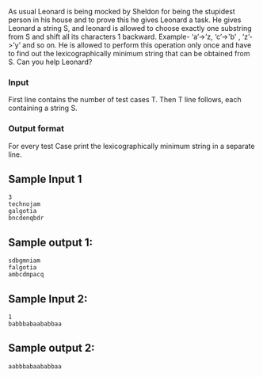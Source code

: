 
As usual Leonard is being mocked by Sheldon for being the stupidest person in his house and to prove this he gives Leonard a task. He gives Leonard a string S, and leonard is  allowed to choose exactly one substring from S and shift all its characters 1 backward. Example- ‘a’->’z, ‘c’->'b' , ‘z’->’y’ and so on. He is allowed to perform this operation only once and have to find out the lexicographically minimum string that can be obtained from S. Can you help Leonard?

### Input
First line contains the number of test cases T. Then T line follows, each containing a string S.
### Output format
For every test Case print the lexicographically minimum string in a separate line.

## Sample Input 1
```
3
technojam
galgotia
bncdenqbdr
```

## Sample output 1:
```
sdbgmniam
falgotia
ambcdmpacq
```


## Sample Input 2:
```
1
babbbabaababbaa
```

## Sample output 2:
```
aabbbabaababbaa
```
